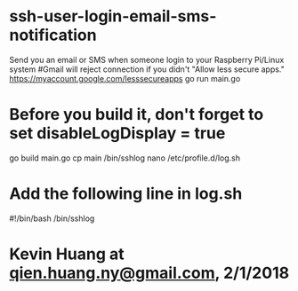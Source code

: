 # ssh-user-login-email-sms-notification
Send you an email or SMS when someone login to your Raspberry Pi/Linux system
  #Gmail will reject connection if you didn't "Allow less secure apps."  https://myaccount.google.com/lesssecureapps
  go run main.go
  # Before you build it, don't forget to set disableLogDisplay = true
  go build main.go
  cp main /bin/sshlog
  nano /etc/profile.d/log.sh
  # Add the following line in log.sh
  #!/bin/bash
  /bin/sshlog

  # Kevin Huang at qien.huang.ny@gmail.com, 2/1/2018
